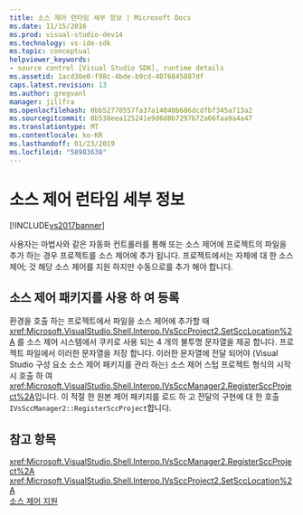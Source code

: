 ```yaml
---
title: 소스 제어 런타임 세부 정보 | Microsoft Docs
ms.date: 11/15/2016
ms.prod: visual-studio-dev14
ms.technology: vs-ide-sdk
ms.topic: conceptual
helpviewer_keywords:
- source control [Visual Studio SDK], runtime details
ms.assetid: 1acd30e0-f98c-4bde-b9cd-4076845887df
caps.latest.revision: 13
ms.author: gregvanl
manager: jillfra
ms.openlocfilehash: 0bb52770557fa37a14040b686dcdfbf345a713a2
ms.sourcegitcommit: 8b538eea125241e9d6d8b7297b72a66faa9a4a47
ms.translationtype: MT
ms.contentlocale: ko-KR
ms.lasthandoff: 01/23/2019
ms.locfileid: "58983638"
---
```

# <a name="source-control-runtime-details"></a>소스 제어 런타임 세부 정보
[!INCLUDE[vs2017banner](../../includes/vs2017banner.md)]

사용자는 마법사와 같은 자동화 컨트롤러를 통해 또는 소스 제어에 프로젝트의 파일을 추가 하는 경우 프로젝트를 소스 제어에 추가 됩니다. 프로젝트에서는 자체에 대 한 소스 제어; 것 해당 소스 제어를 지원 하지만 수동으로를 추가 해야 합니다.  
  
## <a name="registering-with-a-source-control-package"></a>소스 제어 패키지를 사용 하 여 등록  
 환경을 호출 하는 프로젝트에서 파일을 소스 제어에 추가할 때 <xref:Microsoft.VisualStudio.Shell.Interop.IVsSccProject2.SetSccLocation%2A> 를 소스 제어 시스템에서 쿠키로 사용 되는 4 개의 불투명 문자열을 제공 합니다. 프로젝트 파일에서 이러한 문자열을 저장 합니다. 이러한 문자열에 전달 되어야 (Visual Studio 구성 요소 소스 제어 패키지를 관리 하는) 소스 제어 스텁 프로젝트 형식의 시작 시 호출 하 여 <xref:Microsoft.VisualStudio.Shell.Interop.IVsSccManager2.RegisterSccProject%2A>입니다. 이 적절 한 원본 제어 패키지를 로드 하 고 전달의 구현에 대 한 호출 `IVsSccManager2::RegisterSccProject`합니다.  
  
## <a name="see-also"></a>참고 항목  
 <xref:Microsoft.VisualStudio.Shell.Interop.IVsSccManager2.RegisterSccProject%2A>   
 <xref:Microsoft.VisualStudio.Shell.Interop.IVsSccProject2.SetSccLocation%2A>   
 [소스 제어 지원](../../extensibility/internals/supporting-source-control.md)
